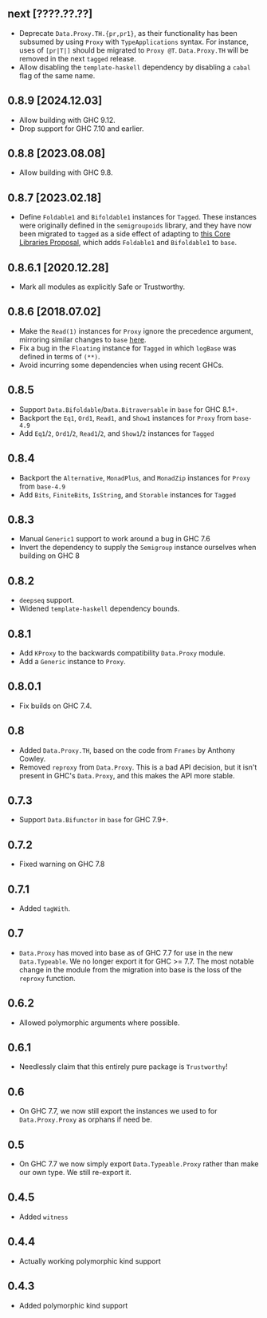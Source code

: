 next [????.??.??]
-----------------
* Deprecate `Data.Proxy.TH.{pr,pr1}`, as their functionality has been subsumed
  by using `Proxy` with `TypeApplications` syntax. For instance, uses of
  `[pr|T|]` should be migrated to `Proxy @T`. `Data.Proxy.TH` will be removed
  in the next `tagged` release.
* Allow disabling the `template-haskell` dependency by disabling a `cabal` flag
  of the same name.

0.8.9 [2024.12.03]
------------------
* Allow building with GHC 9.12.
* Drop support for GHC 7.10 and earlier.

0.8.8 [2023.08.08]
------------------
* Allow building with GHC 9.8.

0.8.7 [2023.02.18]
------------------
* Define `Foldable1` and `Bifoldable1` instances for `Tagged`. These instances
  were originally defined in the `semigroupoids` library, and they have now
  been migrated to `tagged` as a side effect of adapting to
  [this Core Libraries Proposal](https://github.com/haskell/core-libraries-committee/issues/9),
  which adds `Foldable1` and `Bifoldable1` to `base`.

0.8.6.1 [2020.12.28]
--------------------
* Mark all modules as explicitly Safe or Trustworthy.

0.8.6 [2018.07.02]
------------------
* Make the `Read(1)` instances for `Proxy` ignore the precedence argument,
  mirroring similar changes to `base`
  [here](http://git.haskell.org/ghc.git/commitdiff/8fd959998e900dffdb7f752fcd42df7aaedeae6e).
* Fix a bug in the `Floating` instance for `Tagged` in which `logBase` was
  defined in terms of `(**)`.
* Avoid incurring some dependencies when using recent GHCs.

0.8.5
-----
* Support `Data.Bifoldable`/`Data.Bitraversable` in `base` for GHC 8.1+.
* Backport the `Eq1`, `Ord1`, `Read1`, and `Show1` instances for `Proxy` from `base-4.9`
* Add `Eq1`/`2`, `Ord1`/`2`, `Read1`/`2`, and `Show1`/`2` instances for `Tagged`

0.8.4
-----
* Backport the `Alternative`, `MonadPlus`, and `MonadZip` instances for `Proxy` from `base-4.9`
* Add `Bits`, `FiniteBits`, `IsString`, and `Storable` instances for `Tagged`

0.8.3
-----
* Manual `Generic1` support to work around a bug in GHC 7.6
* Invert the dependency to supply the `Semigroup` instance ourselves when building on GHC 8

0.8.2
-------
* `deepseq` support.
* Widened `template-haskell` dependency bounds.

0.8.1
-----
* Add `KProxy` to the backwards compatibility `Data.Proxy` module.
* Add a `Generic` instance to `Proxy`.

0.8.0.1
-------
* Fix builds on GHC 7.4.

0.8
---
* Added `Data.Proxy.TH`, based on the code from `Frames` by Anthony Cowley.
* Removed `reproxy` from `Data.Proxy`. This is a bad API decision, but it isn't present in GHC's `Data.Proxy`, and this makes the API more stable.

0.7.3
---
* Support `Data.Bifunctor` in `base` for GHC 7.9+.

0.7.2
-----
* Fixed warning on GHC 7.8

0.7.1
-----
* Added `tagWith`.

0.7
---
* `Data.Proxy` has moved into base as of GHC 7.7 for use in the new `Data.Typeable`. We no longer export
  it for GHC >= 7.7. The most notable change in the module from the migration into base is the loss of
  the `reproxy` function.

0.6.2
-----
* Allowed polymorphic arguments where possible.

0.6.1
-----
* Needlessly claim that this entirely pure package is `Trustworthy`!

0.6
---
* On GHC 7.7, we now still export the instances we used to for `Data.Proxy.Proxy` as orphans if need be.

0.5
---
* On GHC 7.7 we now simply export `Data.Typeable.Proxy` rather than make our own type. We still re-export it.

0.4.5
-----
* Added `witness`

0.4.4
-----
* Actually working polymorphic kind support

0.4.3
-----
* Added polymorphic kind support
